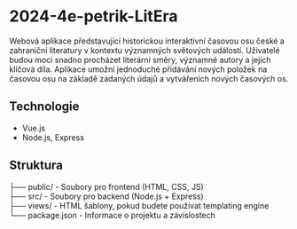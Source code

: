 # 2024-4e-petrik-LitEra

Webová aplikace představující historickou interaktivní časovou osu české a zahraniční literatury v kontextu významných světových událostí. Uživatelé budou moci snadno procházet literární směry, významné autory a jejich klíčová díla. Aplikace umožní jednoduché přidávání nových položek na časovou osu na základě zadaných údajů a vytvářeních nových časových os.


## Technologie 
- Vue.js
- Node.js, Express

## Struktura  
├── public/           -  Soubory pro frontend (HTML, CSS, JS)  
├── src/              -  Soubory pro backend (Node.js + Express)  
├── views/            -  HTML šablony, pokud budete používat templating engine  
└──  package.json     -  Informace o projektu a závislostech  
